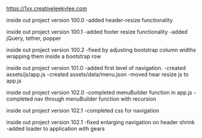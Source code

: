 # 
https://1xx.creativeleekylee.com


inside out project version 100.0
    -added header-resize functionality
  
inside out project version 100.1
    -added footer resize functionality
    -added jQuery, tether, popper
  
inside out project version 100.2
    -fixed by adjusting bootstrap column widths wrapping
    them inside a bootstrap row

inside out project version 101.0
    -added first level of navigation.
    -created assets/js/app.js
    -created assets/data/menu.json
    -moved hear resize js to app.js
  
inside out project version 102.0
    -completed menuBuilder function in app.js
    -completed nav through menuBuilder function with recursion

inside out project version 102.1
    -completed css for navigation 
    
inside out project version 102.1
    -fixed enlarging navigation on header shrink
    -added loader to application with gears 
    


  